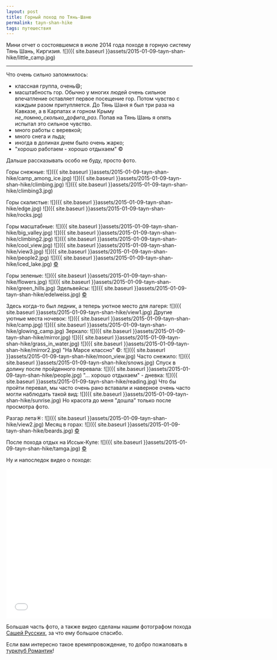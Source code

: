 ```yaml
---
layout: post
title: Горный поход по Тянь-Шаню
permalink: tayn-shan-hike
tags: путешествия
---
```


Мини отчет о состоявшемся в июле 2014 года походе в горную систему Тянь Шань, Киргизия.
![]({{ site.baseurl }}assets/2015-01-09-tayn-shan-hike/little_camp.jpg)

---

Что очень сильно запомнилось:

- классная группа, очень:smile:;
- масштабность гор. Обычно у многих людей очень сильное впечатление оставляет первое посещение гор. Потом чувство с каждым разом притупляется. До Тянь Шаня я был три раза на Кавказе, а в Карпатах и горном Крыму *не_помню_сколько_дофига_раз*. Попав на Тянь Шань я опять испытал это сильное чувство.
- много работы с веревкой;
- много снега и льда;
- иногда в долинах днем было очень жарко;
- "хорошо работаем - хорошо отдыхаем" &copy;

Дальше рассказывать особо не буду, просто фото.

Горы снежные:
![]({{ site.baseurl }}assets/2015-01-09-tayn-shan-hike/camp_among_ice.jpg)
![]({{ site.baseurl }}assets/2015-01-09-tayn-shan-hike/climbing.jpg)
![]({{ site.baseurl }}assets/2015-01-09-tayn-shan-hike/climbing3.jpg)

Горы скалистые:
![]({{ site.baseurl }}assets/2015-01-09-tayn-shan-hike/edge.jpg)
![]({{ site.baseurl }}assets/2015-01-09-tayn-shan-hike/rocks.jpg)

Горы масштабные:
![]({{ site.baseurl }}assets/2015-01-09-tayn-shan-hike/big_valley.jpg)
![]({{ site.baseurl }}assets/2015-01-09-tayn-shan-hike/climbing2.jpg)
![]({{ site.baseurl }}assets/2015-01-09-tayn-shan-hike/cool_view.jpg)
![]({{ site.baseurl }}assets/2015-01-09-tayn-shan-hike/view3.jpg)
![]({{ site.baseurl }}assets/2015-01-09-tayn-shan-hike/people2.jpg)
![]({{ site.baseurl }}assets/2015-01-09-tayn-shan-hike/iced_lake.jpg)
[&copy;](https://vk.com/photo4623768_341230059)

Горы зеленые:
![]({{ site.baseurl }}assets/2015-01-09-tayn-shan-hike/flowers.jpg)
![]({{ site.baseurl }}assets/2015-01-09-tayn-shan-hike/green_hills.jpg)
Эдельвейсы:
![]({{ site.baseurl }}assets/2015-01-09-tayn-shan-hike/edelweiss.jpg)
[&copy;](https://vk.com/photo14970849_335783863)

Здесь когда-то был ледник, а теперь уютное место для лагеря:
![]({{ site.baseurl }}assets/2015-01-09-tayn-shan-hike/view1.jpg)
Другие уютные места ночевок:
![]({{ site.baseurl }}assets/2015-01-09-tayn-shan-hike/camp.jpg)
![]({{ site.baseurl }}assets/2015-01-09-tayn-shan-hike/glowing_camp.jpg)
Зеркало:
![]({{ site.baseurl }}assets/2015-01-09-tayn-shan-hike/mirror.jpg)
![]({{ site.baseurl }}assets/2015-01-09-tayn-shan-hike/grass_in_water.jpg)
![]({{ site.baseurl }}assets/2015-01-09-tayn-shan-hike/mirror2.jpg)
"На Марсе классно" &copy;:
![]({{ site.baseurl }}assets/2015-01-09-tayn-shan-hike/moon_view.jpg)
Часто снежило:
![]({{ site.baseurl }}assets/2015-01-09-tayn-shan-hike/snows.jpg)
Спуск в долину после пройденного перевала:
![]({{ site.baseurl }}assets/2015-01-09-tayn-shan-hike/people.jpg)
"... хорошо отдыхаем" - дневка:
![]({{ site.baseurl }}assets/2015-01-09-tayn-shan-hike/reading.jpg)
Что бы пройти перевал, мы часто очень рано вставали и наверное очень часто могли наблюдать такой вид:
![]({{ site.baseurl }}assets/2015-01-09-tayn-shan-hike/sunrise.jpg)
Но красота до меня "дошла" только после просмотра фото.

Разгар лета:sunny::
![]({{ site.baseurl }}assets/2015-01-09-tayn-shan-hike/view2.jpg)
Месяц в горах:
![]({{ site.baseurl }}assets/2015-01-09-tayn-shan-hike/beards.jpg)
[&copy;](https://vk.com/photo4623768_345646129?tag=18546389)

После похода отдых на Иссык-Куле:
![]({{ site.baseurl }}assets/2015-01-09-tayn-shan-hike/tamga.jpg)
[&copy;](https://vk.com/photo4623768_346779129)

Ну и напоследок видео о походе:

<iframe width="720" height="405" src="//www.youtube.com/embed/CfKoypCCwqk?rel=0" frameborder="0" allowfullscreen></iframe>

Большая часть фото, а также видео сделаны нашим фотографом похода [Сашей Русских](https://vk.com/ursool), за что ему большое спасибо.

Если вам интересно такое времяпровождение, то добро пожаловать в [турклуб Романтик](https://vk.com/tk_romantik)!
